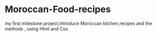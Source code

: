# Moroccan-Food-recipes
my first milestone project,introduce Moroccan kitchen,recipes and the methods  , using Html and Css.
